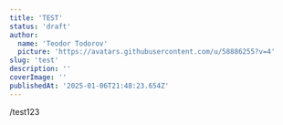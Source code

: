 ```yaml
---
title: 'TEST'
status: 'draft'
author:
  name: 'Teodor Todorov'
  picture: 'https://avatars.githubusercontent.com/u/58886255?v=4'
slug: 'test'
description: ''
coverImage: ''
publishedAt: '2025-01-06T21:48:23.654Z'
---
```


/test123